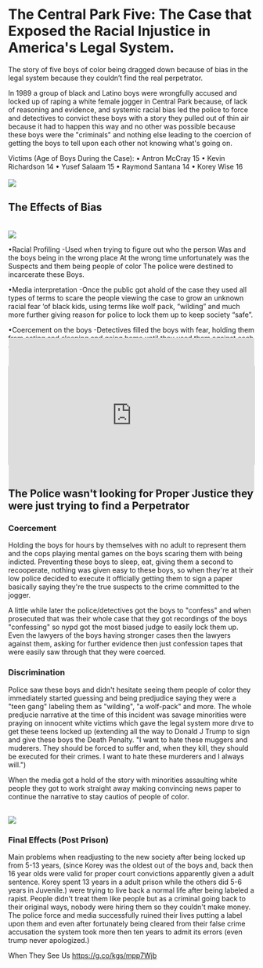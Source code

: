 # The Central Park Five: The Case that Exposed the Racial Injustice in America's Legal System.

The story of five boys of color being dragged down because of bias in the legal system because they couldn’t find the real perpetrator.

<p>
In 1989 a group of black and Latino boys were 				
wrongfully accused and locked up of raping a 					
white female jogger in Central Park because, of 				
lack of reasoning and evidence, and systemic racial				
bias led the police to force and detectives to convict 			
these boys with a story they pulled out of thin air	because it had to happen this way and no other was possible because these boys were the "criminals" and nothing else
leading to the coercion of getting the boys to tell upon each 
other not knowing what's going on.
</p>

<aside>
Victims (Age of Boys During the Case): 
• Antron McCray 15
• Kevin Richardson 14
• Yusef Salaam 15
• Raymond Santana 14
• Korey Wise 16
</aside>

<br>
<img src="/blog/images/central_park_5.jpg">
<br>

## The Effects of Bias

<br>
<img src="/blog/images/cp5newspaper.webp">
<br>

•Racial Profiling
-Used when trying to figure out who the person
Was and the boys being in the wrong place
At the wrong time unfortunately was the 
Suspects and them being people of color
The police were destined to incarcerate these
Boys.

•Media interpretation 
-Once the public got ahold of the case they used all types 
of terms to scare the people viewing the case to 
grow an unknown racial fear ‘of black kids,
using terms like wolf pack, “wilding” and much more 
further giving reason for police to lock them up 
to keep society “safe”. 

•Coercement on the boys
-Detectives filled the boys with fear, holding them from eating and sleeping and going home until they used them against each other and made them say a script to get them all incarcerated.

<br>
<div style="display: flex; justify-content: center; align-items: center; height: 200px; border: 1px solid #ccc;">
<iframe width="560" height="315" src="https://www.youtube.com/embed/5e9Y7l20dr8?si=mhvjRlyoXmp9LhsF" title="YouTube video player" frameborder="0" allow="accelerometer; autoplay; clipboard-write; encrypted-media; gyroscope; picture-in-picture; web-share" referrerpolicy="strict-origin-when-cross-origin" allowfullscreen></iframe>
</div>
<br>

## The Police wasn't looking for Proper Justice they were just trying to find a Perpetrator

### Coercement
Holding the boys for hours by themselves with no adult to represent them and the cops playing mental games on the boys scaring them with being indicted. Preventing these boys to sleep, eat, giving them a second to recooperate, nothing was given easy to these boys, so when they're at their low police decided to execute it officially getting them to sign a paper basically saying they're the true suspects to the crime committed to the jogger.<n>

A little while later the police/detectives got the boys to "confess" and when prosecuted that was their whole case that they got recordings of the boys "confessing" so nypd got the most biased judge to easily lock them up. Even the lawyers of the boys having stronger cases then the lawyers against them, asking for further evidence then just confession tapes that were easily saw through that they were coerced.


### Discrimination
Police saw these boys and didn't hesitate seeing them people of color they immediately started guessing and being predjudice saying they were a "teen gang" labeling them as "wilding", "a wolf-pack" and more. The whole predjucie narrative at the time of this incident was savage minorities were praying on innocent white victims which gave the legal system more drve to get these teens locked up (extending all the way to Donald J Trump to sign and give these boys the Death Penalty. "I want to hate these muggers and muderers. They should be forced to suffer and, when they kill, they should be executed for their crimes. I want to hate these murderers and I always will.")

When the media got a hold of the story with minorities assaulting white people they got to work straight away making convincing news paper to continue the narrative to stay cautios of people of color. 

<br>
<img src="/blog/images/hqdefault.webp" h=250 w=300>
<br>

### Final Effects (Post Prison)
Main problems when readjusting to the new society after being locked up from 5-13 years, (since Korey was the oldest out of the boys and, back then 16 year olds were valid for proper court convictions apparently given a adult sentence. Korey spent 13 years in a adult prison while the others did 5-6 years in Juvenile.) were trying to live back a normal life after being labeled a rapist. People didn't treat them like people but as a criminal going back to their original ways, nobody were hiring them so they couldn't make money. The police force and media successfully ruined their lives putting a label upon them and even after fortunately being cleared from their false crime accusation the system took more then ten years to admit its errors (even trump never apologized.)
<p>
</p>

<p>
</p>

<p>
</p>


When They See Us
https://g.co/kgs/mpp7Wjb